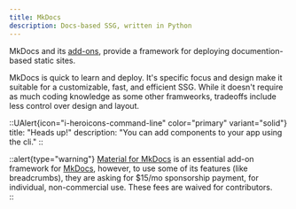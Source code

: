 ```yaml
---
title: MkDocs
description: Docs-based SSG, written in Python
---
```


MkDocs and its [add-ons](../mkdocs/add-ons/index.md), provide a framework for deploying documention-based static sites.  

MkDocs is quick to learn and deploy.  It's specific focus and design make it suitable for a customizable, fast, and efficient SSG.  While it doesn't require as much coding knowledge as some other framweorks, tradeoffs include less control over design and layout.

::UAlert{icon="i-heroicons-command-line" color="primary" variant="solid"}
title: "Heads up!"
description: "You can add components to your app using the cli."
::

::alert{type="warning"}
[Material for MkDocs](https://squidfunk.github.io/mkdocs-material/ "Official Site") is an essential add-on framework for [MkDocs](https://www.mkdocs.org/ "Official Site"), however, to use some of its features (like breadcrumbs), they are asking for $15/mo sponsorship payment, for individual, non-commercial use. These fees are waived for contributors.  
::
